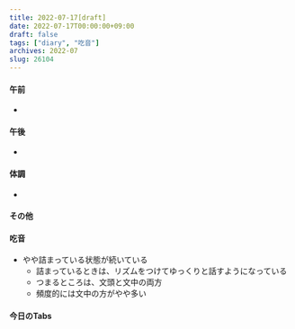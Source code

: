 ```yaml
---
title: 2022-07-17[draft]
date: 2022-07-17T00:00:00+09:00
draft: false
tags: ["diary", "吃音"]
archives: 2022-07
slug: 26104
---
```

#### 午前
- 
#### 午後
- 
#### 体調
- 
#### その他
#### 吃音
- やや詰まっている状態が続いている
  - 詰まっているときは、リズムをつけてゆっくりと話すようになっている
  - つまるところは、文頭と文中の両方
  - 頻度的には文中の方がやや多い
#### 今日のTabs